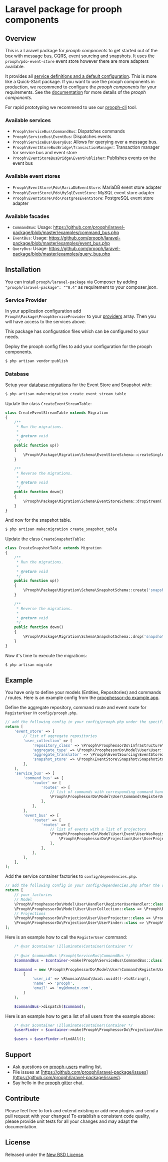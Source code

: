 # Laravel package for prooph components

## Overview
This is a Laravel package for *prooph components* to get started out of the box with message bus, CQRS, event sourcing 
and snapshots. It uses the `prooph/pdo-event-store` event store however there are more adapters available.

It provides all [service definitions and a default configuration](config "Laravel Package Resources"). This is more like 
a Quick-Start package. If you want to use the prooph components in production, we recommend to configure the 
*prooph components* for your requirements. See the [documentation](http://getprooph.org/ "prooph components documentation") 
for more details of the *prooph components*.

For rapid prototyping we recommend to use our 
[prooph-cli](https://github.com/proophsoftware/prooph-cli "prooph command line interface") tool.

### Available services
* `Prooph\ServiceBus\CommandBus`: Dispatches commands
* `Prooph\ServiceBus\EventBus`: Dispatches events
* `Prooph\ServiceBus\QueryBus`: Allows for querying over a message bus.
* `Prooph\EventStoreBusBridge\TransactionManager`: Transaction manager for service bus and event store
* `Prooph\EventStoreBusBridge\EventPublisher`: Publishes events on the event bus

### Available event stores
* `Prooph\EventStore\Pdo\MariaDbEventStore`: MariaDB event store adapter
* `Prooph\EventStore\Pdo\MySqlEventStore`: MySQL event store adapter
* `Prooph\EventStore\Pdo\PostgresEventStore`: PostgreSQL event store adapter

### Available facades
* `CommandBus`: Usage: https://github.com/prooph/laravel-package/blob/master/examples/command_bus.php
* `EventBus`: Usage: https://github.com/prooph/laravel-package/blob/master/examples/event_bus.php
* `QueryBus`: Usage: https://github.com/prooph/laravel-package/blob/master/examples/query_bus.php


## Installation
You can install `prooph/laravel-package` via Composer by adding `"prooph/laravel-package": "^0.4"` 
as requirement to your composer.json. 

### Service Provider
In your application configuration add `Prooph\Package\ProophServiceProvider` to your 
[providers](https://laravel.com/docs/master/providers#registering-providers "Visit Laravel Documentation") array. 
Then you will have access to the services above.

This package has configuration files which can be configured to your needs.

Deploy the prooph config files to add your configuration for the prooph components.

```bash 
$ php artisan vendor:publish
```

### Database
Setup your [database migrations](https://github.com/prooph/event-store-doctrine-adapter#database-set-up)
for the Event Store and Snapshot with:

```bash
$ php artisan make:migration create_event_stream_table
```

Update the class `CreateEventStreamTable`:

```php
class CreateEventStreamTable extends Migration
{
    /**
     * Run the migrations.
     *
     * @return void
     */
    public function up()
    {
        \Prooph\Package\Migration\Schema\EventStoreSchema::createSingleStream('event_stream', true);
    }

    /**
     * Reverse the migrations.
     *
     * @return void
     */
    public function down()
    {
        \Prooph\Package\Migration\Schema\EventStoreSchema::dropStream('event_stream');
    }
}
```

And now for the snapshot table.

```bash
$ php artisan make:migration create_snapshot_table
```

Update the class `CreateSnapshotTable`:

```php
class CreateSnapshotTable extends Migration
{
    /**
     * Run the migrations.
     *
     * @return void
     */
    public function up()
    {
        \Prooph\Package\Migration\Schema\SnapshotSchema::create('snapshot');
    }

    /**
     * Reverse the migrations.
     *
     * @return void
     */
    public function down()
    {
        \Prooph\Package\Migration\Schema\SnapshotSchema::drop('snapshot');
    }
}
```

Now it's time to execute the migrations:

```bash
$ php artisan migrate
```

## Example
You have only to define your models (Entities, Repositories) and commands / routes. Here is an example config
from the [proophessor-do example app](https://github.com/prooph/proophessor-do "prooph components in action").

Define the aggregate repository, command route and event route for `RegisterUser` in `config/prooph.php`.
 
```php
// add the following config in your config/prooph.php under the specific config key
return [
    'event_store' => [
        // list of aggregate repositories
        'user_collection' => [
            'repository_class' => \Prooph\ProophessorDo\Infrastructure\Repository\EventStoreUserCollection::class,
            'aggregate_type' => \Prooph\ProophessorDo\Model\User\User::class,
            'aggregate_translator' => \Prooph\EventSourcing\EventStoreIntegration\AggregateTranslator::class,
            'snapshot_store' => \Prooph\EventStore\Snapshot\SnapshotStore::class,
        ],
    ],
    'service_bus' => [
        'command_bus' => [
            'router' => [
                'routes' => [
                    // list of commands with corresponding command handler
                    \Prooph\ProophessorDo\Model\User\Command\RegisterUser::class => \Prooph\ProophessorDo\Model\User\Handler\RegisterUserHandler::class,
                ],
            ],
        ],
        'event_bus' => [
            'router' => [
                'routes' => [
                    // list of events with a list of projectors
                    \Prooph\ProophessorDo\Model\User\Event\UserWasRegistered::class => [
                        \Prooph\ProophessorDo\Projection\User\UserProjector::class
                    ],
                ],
            ],
        ],
    ],
];
```

Add the service container factories to `config/dependencies.php`.

```php
// add the following config in your config/dependencies.php after the other factories
return [
    // your factories
    // Model
    \Prooph\ProophessorDo\Model\User\Handler\RegisterUserHandler::class => \Prooph\ProophessorDo\Container\Model\User\RegisterUserHandlerFactory::class,
    \Prooph\ProophessorDo\Model\User\UserCollection::class => \Prooph\ProophessorDo\Container\Infrastructure\Repository\EventStoreUserCollectionFactory::class,
    // Projections
    \Prooph\ProophessorDo\Projection\User\UserProjector::class => \Prooph\ProophessorDo\Container\Projection\User\UserProjectorFactory::class,
    \Prooph\ProophessorDo\Projection\User\UserFinder::class => \Prooph\ProophessorDo\Container\Projection\User\UserFinderFactory::class,
];
```

Here is an example how to call the `RegisterUser` command:

```php
    /* @var $container \Illuminate\Container\Container */
    
    /* @var $commandBus \Prooph\ServiceBus\CommandBus */
    $commandBus = $container->make(Prooph\ServiceBus\CommandBus::class);

    $command = new \Prooph\ProophessorDo\Model\User\Command\RegisterUser(
        [
            'user_id' => \Rhumsaa\Uuid\Uuid::uuid4()->toString(),
            'name' => 'prooph',
            'email' => 'my@domain.com',
        ]
    );

    $commandBus->dispatch($command);
```

Here is an example how to get a list of all users from the example above:

```php
    /* @var $container \Illuminate\Container\Container */
    $userFinder = $container->make(Prooph\ProophessorDo\Projection\User\UserFinder::class);

    $users = $userFinder->findAll();
```

## Support

- Ask questions on [prooph-users](https://groups.google.com/forum/?hl=de#!forum/prooph) mailing list.
- File issues at [https://github.com/prooph/laravel-package/issues](https://github.com/prooph/laravel-package/issues).
- Say hello in the [prooph gitter](https://gitter.im/prooph/improoph) chat.

## Contribute

Please feel free to fork and extend existing or add new plugins and send a pull request with your changes!
To establish a consistent code quality, please provide unit tests for all your changes and may adapt the documentation.

## License

Released under the [New BSD License](LICENSE.md).
